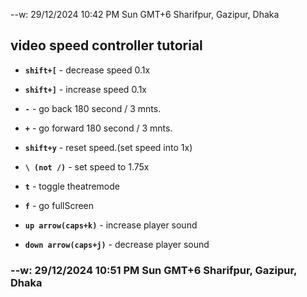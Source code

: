 --w: 29/12/2024 10:42 PM Sun GMT+6 Sharifpur, Gazipur, Dhaka

## video speed controller tutorial

- **`shift+[`** - decrease speed 0.1x
- **`shift+]`** - increase speed 0.1x
- **`-`** - go back 180 second / 3 mnts.
- **`+`** - go forward 180 second / 3 mnts.

- **`shift+y`** - reset speed.(set speed into 1x)
- **`\ (not /)`** - set speed to 1.75x
- **`t`** - toggle theatremode
- **`f`** - go fullScreen
- **`up arrow(caps+k)`** - increase player sound
- **`down arrow(caps+j)`** - decrease player sound

### --w: 29/12/2024 10:51 PM Sun GMT+6 Sharifpur, Gazipur, Dhaka

